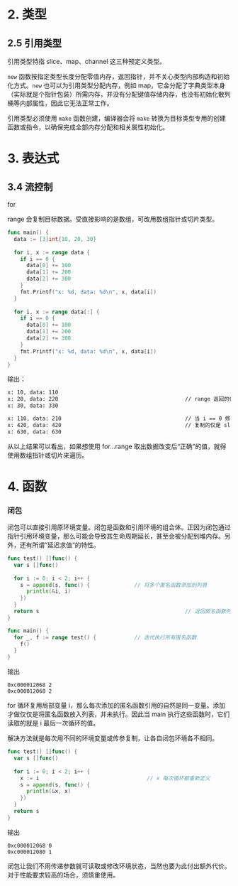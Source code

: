 # 2. 类型

## 2.5 引用类型

引用类型特指 slice、map、channel 这三种预定义类型。

`new` 函数按指定类型长度分配零值内存，返回指针，并不关心类型内部构造和初始化方式。`new` 也可以为引用类型分配内存，例如 map，它金分配了字典类型本身（实际就是个指针包装）所需内存，并没有分配键值存储内存，也没有初始化散列桶等内部属性，因此它无法正常工作。

引用类型必须使用 `make` 函数创建，编译器会将 `make` 转换为目标类型专用的创建函数或指令，以确保完成全部内存分配和相关属性初始化。



# 3. 表达式

## 3.4 流控制

for

range 会复制目标数据。受直接影响的是数组，可改用数组指针或切片类型。

```go
func main() {
  data := [3]int{10, 20, 30}
  
  for i, x := range data {
    if i == 0 {
      data[0] += 100
      data[1] += 200
      data[2] += 300
    }
    fmt.Printf("x: %d, data: %d\n", x, data[i])
  }
  
  for i, x := range data[:] {
    if i == 0 {
      data[0] += 100
      data[1] += 200
      data[2] += 300
    }
    fmt.Printf("x: %d, data: %d\n", x, data[i])
  }
}
```

输出：

```bash
x: 10, data: 110
x: 20, data: 220										// range 返回的依旧是复制值
x: 30, data: 330

x: 110, data: 210										// 当 i == 0 修改 data 时，x 已经取值，所以是 110
x: 420, data: 420										// 复制的仅是 slice 自身，底层 array 依旧是原对象
x: 630, data: 630
```

从以上结果可以看出，如果想使用 for...range 取出数据改变后“正确”的值，就得使用数组指针或切片来遍历。



# 4. 函数

### 闭包

闭包可以直接引用原环境变量。闭包是函数和引用环境的组合体。正因为闭包通过指针引用环境变量，那么可能会导致其生命周期延长，甚至会被分配到堆内存。另外，还有所谓”延迟求值“的特性。

```go
func test() []func() {
  var s []func()
  
  for i := 0; i < 2; i++ {
    s = append(s, func() {				// 将多个匿名函数添加到列表
      println(&i, i)
    })
  }
  return s												// 返回匿名函数列表
}

func main() {
  for _, f := range test() {			// 迭代执行所有匿名函数
    f()
  }
}
```

输出

```she
0xc000012068 2
0xc000012068 2
```

for 循环复用局部变量 i，那么每次添加的匿名函数引用的自然是同一变量。添加才做仅仅是将匿名函数放入列表，并未执行。因此当 main 执行这些函数时，它们读取的就是 i 最后一次循环的值。

解决方法就是每次用不同的环境变量或传参复制，让各自闭包环境各不相同。

```go
func test() []func() {
  var s []func()
  
  for i := 0; i < 2; i++ {
    x := i									// x 每次循环都重新定义
    s = append(s, func() {
      println(&x, x)
    })
  }
  return s
}
```

输出

```she
0xc000012068 0
0xc000012080 1
```

闭包让我们不用传递参数就可读取或修改环境状态，当然也要为此付出额外代价。对于性能要求较高的场合，须慎重使用。
